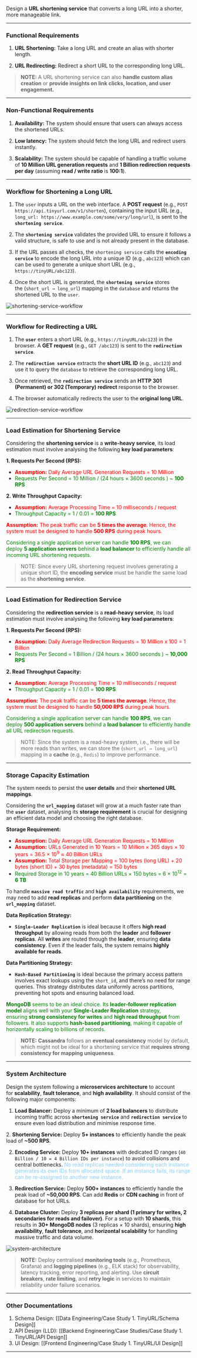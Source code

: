 
Design a **URL shortening service** that converts a long URL into a shorter, more manageable link.

---
### Functional Requirements

1. **URL Shortening:** Take a long URL and create an alias with shorter length.

2. **URL Redirecting:** Redirect a short URL to the corresponding long URL.

> **NOTE:** A URL shortening service can also **handle custom alias creation** or **provide insights on link clicks, location, and user engagement.**

---
### Non-Functional Requirements

1. **Availability:** The system should ensure that users can always access the shortened URLs. 

2. **Low latency:** The system should fetch the long URL and redirect users instantly.

3. **Scalability:** The system should be capable of handling a traffic volume of **10 Million URL generation requests** and **1 Billion redirection requests per day** (assuming **read / write ratio** is **100:1**).

---
### Workflow for Shortening a Long URL

1. The `user` inputs a URL on the web interface. A **POST request** (e.g., `POST https://api.tinyurl.com/v1/shorten`), containing the input URL (e.g., `long_url: https://www.example.com/some/very/long/url`), is sent to the **`shortening service`**.

2. The **`shortening service`** validates the provided URL to ensure it follows a valid structure, is safe to use and is not already present in the database.

3. If the URL passes all checks, the `shortening service` calls the **`encoding service`** to encode the long URL into a unique ID (e.g., `abc123`) which can can be used to generate a unique short URL (e.g., `https://tinyURL/abc123`).

4. Once the short URL is generated, the **`shortening service`** stores the (`short_url → long_url`) mapping in the `database` and returns the shortened URL to the `user`.

![shortening-service-workflow](url-shortening-sequence.png)

---
### Workflow for Redirecting a URL

1. The **`user`** enters a short URL (e.g., `https://tinyURL/abc123`) in the browser. A **GET request** (e.g., `GET /abc123`) is sent to the **`redirection service`**.

2. The **`redirection service`** extracts the **short URL ID** (e.g., `abc123`) and use it to query the `database` to retrieve the corresponding long URL.

3. Once retrieved, the **`redirection service`** sends an **HTTP 301 (Permanent) or 302 (Temporary) redirect** response to the browser.

4. The browser automatically redirects the user to the **original long URL**.

![redirection-service-workflow](redirection-service-workflow.png)

---
### Load Estimation for Shortening Service

Considering the **shortening service** is a **write-heavy service**, its load estimation must involve analysing the following **key load parameters**:

**1. Requests Per Second (RPS):**
- <span style="color : red"><strong>Assumption:</strong> Daily Average URL Generation Requests = 10 Million</span>
- <span style="color : green">Requests Per Second = 10 Million / (24 hours × 3600 seconds ) ~ <strong>100 RPS</strong></span>

**2. Write Throughput Capacity:**
- <span style="color : red"><strong>Assumption:</strong> Average Processing Time = 10 milliseconds / request</span>
- <span style="color : green">Throughput Capacity = 1 / 0.01 = <strong>100 RPS</strong></span>

<span style="color : red"><strong>Assumption:</strong> The peak traffic can be <strong>5 times the average</strong>. Hence, the system must be designed to handle <strong>500 RPS</strong> during peak hours.</span>

<span style="color : green">Considering a single application server can handle <strong>100 RPS</strong>, we can deploy <strong>5 application servers</strong> behind a <strong>load balancer</strong> to efficiently handle all incoming URL shortening requests.</span>

> NOTE: Since every URL shortening request involves generating a unique short ID, the **encoding service** must be handle the same load as the **shortening service**.

---
### Load Estimation for Redirection Service

Considering the **redirection service** is a **read-heavy service**, its load estimation must involve analysing the following **key load parameters**:

**1. Requests Per Second (RPS):**
- <span style="color : red"><strong>Assumption:</strong> Daily Average Redirection Requests = 10 Million x 100 = 1 Billion</span>
- <span style="color : green">Requests Per Second = 1 Billion / (24 hours × 3600 seconds ) ~ <strong>10,000 RPS</strong></span>

**2. Read Throughput Capacity:**
- <span style="color : red"><strong>Assumption:</strong> Average Processing Time = 10 milliseconds / request</span>
- <span style="color : green">Throughput Capacity = 1 / 0.01 = <strong>100 RPS</strong></span>

<span style="color : red"><strong>Assumption:</strong> The peak traffic can be <strong>5 times the average</strong>. Hence, the system must be designed to handle <strong>50,000 RPS</strong> during peak hours.</span>

<span style="color : green">Considering a single application server can handle <strong>100 RPS</strong>, we can deploy <strong>500 application servers</strong> behind a <strong>load balancer</strong> to efficiently handle all URL redirection requests.</span>

> NOTE: Since the system is a read-heavy system, i.e., there will be more reads than writes, we can store the (`short_url → long_url`) mapping in a **cache** (e.g., `Redis`) to improve performance.

---
### Storage Capacity Estimation

The system needs to persist the **user details** and their **shortened URL mappings**. 

Considering the **`url_mapping`** dataset will grow at a much faster rate than the **`user`** dataset, analysing its **storage requirement** is crucial for designing an efficient data model and choosing the right database.

**Storage Requirement:**
- <span style="color : red"><strong>Assumption:</strong> Daily Average URL Generation Requests = 10 Million</span>
- <span style="color : red"><strong>Assumption:</strong> URLs Generated in 10 Years = 10 Million × 365 days × 10 years = 36.5 × 10<sup>9</sup> ≈ 40 Billion URLs</span>
- <span style="color : red"><strong>Assumption:</strong> Total Storage per Mapping = 100 bytes (long URL) + 20 bytes (short ID) + 30 bytes (metadata) = 150 bytes</span>
- <span style="color : green">Required Storage in 10 years = 40 Billion URLs × 150 bytes = 6 × 10<sup>12</sup> = <strong>6 TB</strong></span>

To handle **`massive read traffic`** and **`high availability`** requirements, we may need to add **read replicas** and perform **data partitioning** on the **`url_mapping`** dataset.

**Data Replication Strategy:**
- **`Single-Leader Replication`** is ideal because it offers **high read throughput** by allowing reads from both the **leader** and **follower replicas**. All **writes** are routed through the **leader**, ensuring **data consistency**. Even if the leader fails, the system remains **highly available for reads**.

**Data Partitioning Strategy:** 
- **`Hash-Based Partitioning`** is ideal because the primary access pattern involves exact lookups using the `short_id`, and there’s no need for range queries. This strategy distributes data uniformly across partitions, preventing hot spots and ensuring balanced load.

<span style="color:Green"><strong>MongoDB</strong> seems to be an ideal choice. Its <strong>leader-follower replication model</strong> aligns well with your <strong>Single-Leader Replication</strong> strategy, ensuring <strong>strong consistency for writes</strong> and <strong>high read throughput</strong> from followers. It also supports <strong>hash-based partitioning</strong>, making it capable of horizontally scaling to billions of records.</span>

> **NOTE:** **Cassandra** follows an **eventual consistency** model by default, which might not be ideal for a shortening service that **requires strong consistency for mapping uniqueness**.

---
### System Architecture

Design the system following a **microservices architecture** to account for **scalability**, **fault tolerance**, and **high availability**. It should consist of the following major components:

1. **Load Balancer:** Deploy a minimum of **2 load balancers** to distribute incoming traffic across **`shortening service`** and **`redirection service`** to ensure even load distribution and minimise response time.

 2. **Shortening Service:** Deploy **5+ instances** to efficiently handle the peak load of **~500 RPS**.

2. **Encoding Service:** Deploy **10+ instances** with dedicated ID ranges (`40 Billion / 10 = 4 Billion IDs per instance`) to avoid collisions and central bottlenecks. <span style="color : LightSkyBlue">No read replicas needed considering each instance generates its own IDs from allocated space. If an instance fails, its range can be re-assigned to another new instance.</span>

3. **Redirection Service:** Deploy **500+ instances** to efficiently handle the peak load of **~50,000 RPS**. Can add **Redis** or **CDN caching** in front of database for hot URLs.

4. **Database Cluster:** Deploy **3 replicas per shard (1 primary for writes, 2 secondaries for reads and failover)**. For a setup with **10 shards**, this results in **30+ MongoDB nodes** (3 replicas × 10 shards), ensuring **high availability**, **fault tolerance**, and **horizontal scalability** for handling massive traffic and data volume.

![system-architecture](system-architecture.svg)

> **NOTE:** Deploy centralised **monitoring tools** (e.g., Prometheus, Grafana) and **logging pipelines** (e.g., ELK stack) for observability, latency tracking, error reporting, and alerting. Use **circuit breakers**, **rate limiting**, and **retry logic** in services to maintain reliability under failure scenarios.

---
### Other Documentations

1. Schema Design: [[Data Engineering/Case Study 1. TinyURL/Schema Design]]
2. API Design (LLD): [[Backend Engineering/Case Studies/Case Study 1. TinyURL/API Design]]
3. UI Design: [[Frontend Engineering/Case Study 1. TinyURL/UI Design]]

---



